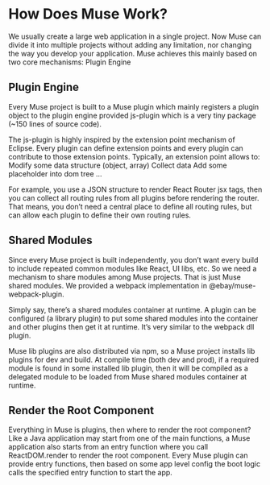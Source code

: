 # How Does Muse Work?

We usually create a large web application in a single project. Now Muse can divide it into multiple projects without adding any limitation, nor changing the way you develop your application. Muse achieves this mainly based on two core mechanisms:
Plugin Engine


## Plugin Engine
Every Muse project is built to a Muse plugin which mainly registers a plugin object to the plugin engine provided js-plugin which is a very tiny package (~150 lines of source code).

The js-plugin is highly inspired by the extension point mechanism of Eclipse. Every plugin can define extension points and every plugin can contribute to those extension points. Typically, an extension point allows to:
Modify some data structure (object, array)
Collect data
Add some placeholder into dom tree
…

For example, you use a JSON structure to render React Router jsx tags, then you can collect all routing rules from all plugins before rendering the router.  That means, you don’t need a central place to define all routing rules, but can allow each plugin to define their own routing rules.

## Shared Modules
Since every Muse project is built independently, you don’t want every build to include repeated common modules like React, UI libs, etc. So we need a mechanism to share modules among Muse projects. That is just Muse shared modules. We provided a webpack implementation in @ebay/muse-webpack-plugin.

Simply say, there’s a shared modules container at runtime. A plugin can be configured (a library plugin) to put some shared modules into the container and other plugins then get it at runtime. It’s very similar to the webpack dll plugin.

Muse lib plugins are also distributed via npm, so a Muse project installs lib plugins for dev and build. At compile time (both dev and prod), if a required module is found in some installed lib plugin, then it will be compiled as a delegated module to be loaded from Muse shared modules container at runtime.

## Render the Root Component
Everything in Muse is plugins, then where to render the root component? Like a Java application may start from one of the main functions, a Muse application also starts from an entry function where you call ReactDOM.render to render the root component. Every Muse plugin can provide entry functions, then based on some app level config the boot logic calls the specified entry function to start the app. 
